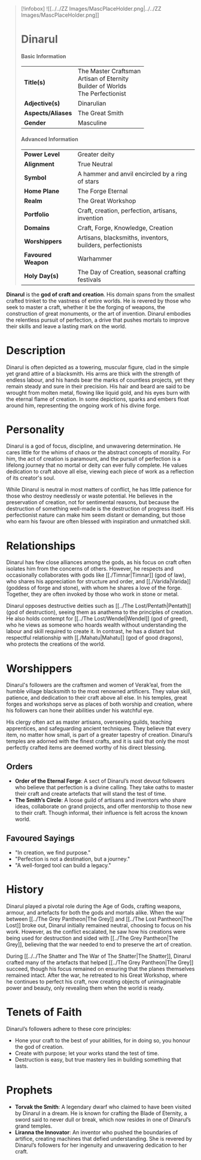 > [!infobox]
> ![[../../ZZ Images/MascPlaceHolder.png|../../ZZ Images/MascPlaceHolder.png]]  
> # Dinarul
> #### Basic Information
> |  |   |
> |---|---|
> | **Title(s)** | The Master Craftsman<br>Artisan of Eternity<br>Builder of Worlds<br>The Perfectionist |
> | **Adjective(s)** | Dinarulian |
> | **Aspects/Aliases** | The Great Smith |
> | **Gender** | Masculine |
> #### Advanced Information
> |  |  | 
> | --- | --- |
> | **Power Level** | Greater deity |
> | **Alignment** | True Neutral |
> | **Symbol** | A hammer and anvil encircled by a ring of stars |
> | **Home Plane** | The Forge Eternal |
> | **Realm** | The Great Workshop |
> | **Portfolio** | Craft, creation, perfection, artisans, invention |
> | **Domains** | Craft, Forge, Knowledge, Creation |
> | **Worshippers** | Artisans, blacksmiths, inventors, builders, perfectionists |
> | **Favoured Weapon** | Warhammer |
> | **Holy Day(s)** | The Day of Creation, seasonal crafting festivals |

**Dinarul** is the **god of craft and creation**. His domain spans from the smallest crafted trinket to the vastness of entire worlds. He is revered by those who seek to master a craft, whether it be the forging of weapons, the construction of great monuments, or the art of invention. Dinarul embodies the relentless pursuit of perfection, a drive that pushes mortals to improve their skills and leave a lasting mark on the world.

# Description
Dinarul is often depicted as a towering, muscular figure, clad in the simple yet grand attire of a blacksmith. His arms are thick with the strength of endless labour, and his hands bear the marks of countless projects, yet they remain steady and sure in their precision. His hair and beard are said to be wrought from molten metal, flowing like liquid gold, and his eyes burn with the eternal flame of creation. In some depictions, sparks and embers float around him, representing the ongoing work of his divine forge.

# Personality
Dinarul is a god of focus, discipline, and unwavering determination. He cares little for the whims of chaos or the abstract concepts of morality. For him, the act of creation is paramount, and the pursuit of perfection is a lifelong journey that no mortal or deity can ever fully complete. He values dedication to craft above all else, viewing each piece of work as a reflection of its creator's soul. 

While Dinarul is neutral in most matters of conflict, he has little patience for those who destroy needlessly or waste potential. He believes in the preservation of creation, not for sentimental reasons, but because the destruction of something well-made is the destruction of progress itself. His perfectionist nature can make him seem distant or demanding, but those who earn his favour are often blessed with inspiration and unmatched skill.

# Relationships
Dinarul has few close alliances among the gods, as his focus on craft often isolates him from the concerns of others. However, he respects and occasionally collaborates with gods like [[./Timnar|Timnar]] (god of law), who shares his appreciation for structure and order, and [[./Varida|Varida]] (goddess of forge and stone), with whom he shares a love of the forge. Together, they are often invoked by those who work in stone or metal.

Dinarul opposes destructive deities such as [[../The Lost/Pentath|Pentath]] (god of destruction), seeing them as anathema to the principles of creation. He also holds contempt for [[../The Lost/Wendel|Wendel]] (god of greed), who he views as someone who hoards wealth without understanding the labour and skill required to create it. In contrast, he has a distant but respectful relationship with [[./Mahatu|Mahatu]] (god of good dragons), who protects the creations of the world.

# Worshippers
Dinarul's followers are the craftsmen and women of Verak’eal, from the humble village blacksmith to the most renowned artificers. They value skill, patience, and dedication to their craft above all else. In his temples, great forges and workshops serve as places of both worship and creation, where his followers can hone their abilities under his watchful eye. 

His clergy often act as master artisans, overseeing guilds, teaching apprentices, and safeguarding ancient techniques. They believe that every item, no matter how small, is part of a greater tapestry of creation. Dinarul’s temples are adorned with the finest crafts, and it is said that only the most perfectly crafted items are deemed worthy of his direct blessing.

## Orders
- **Order of the Eternal Forge**: A sect of Dinarul’s most devout followers who believe that perfection is a divine calling. They take oaths to master their craft and create artefacts that will stand the test of time.
- **The Smith’s Circle**: A loose guild of artisans and inventors who share ideas, collaborate on grand projects, and offer mentorship to those new to their craft. Though informal, their influence is felt across the known world.

## Favoured Sayings
- "In creation, we find purpose."
- "Perfection is not a destination, but a journey."
- "A well-forged tool can build a legacy."

# History
Dinarul played a pivotal role during the Age of Gods, crafting weapons, armour, and artefacts for both the gods and mortals alike. When the war between [[../The Grey Pantheon|The Grey]] and [[../The Lost Pantheon|The Lost]] broke out, Dinarul initially remained neutral, choosing to focus on his work. However, as the conflict escalated, he saw how his creations were being used for destruction and sided with [[../The Grey Pantheon|The Grey]], believing that the war needed to end to preserve the art of creation.

During [[../../The Shatter and The War of The Shatter|The Shatter]], Dinarul crafted many of the artefacts that helped [[../The Grey Pantheon|The Grey]] succeed, though his focus remained on ensuring that the planes themselves remained intact. After the war, he retreated to his Great Workshop, where he continues to perfect his craft, now creating objects of unimaginable power and beauty, only revealing them when the world is ready.

# Tenets of Faith
Dinarul’s followers adhere to these core principles:
- Hone your craft to the best of your abilities, for in doing so, you honour the god of creation.
- Create with purpose; let your works stand the test of time.
- Destruction is easy, but true mastery lies in building something that lasts.

# Prophets
- **Torvak the Smith**: A legendary dwarf who claimed to have been visited by Dinarul in a dream. He is known for crafting the Blade of Eternity, a sword said to never dull or break, which now resides in one of Dinarul’s grand temples.
- **Liranna the Innovator**: An inventor who pushed the boundaries of artifice, creating machines that defied understanding. She is revered by Dinarul’s followers for her ingenuity and unwavering dedication to her craft.